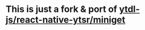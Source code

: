 # This is just a fork & port of [ytdl-js/react-native-ytsr/miniget](https://github.com/ytdl-js/react-native-ytdl/blob/master/lib/__REACT_NATIVE_YTDL_CUSTOM_MODULES__/miniget/index.js)